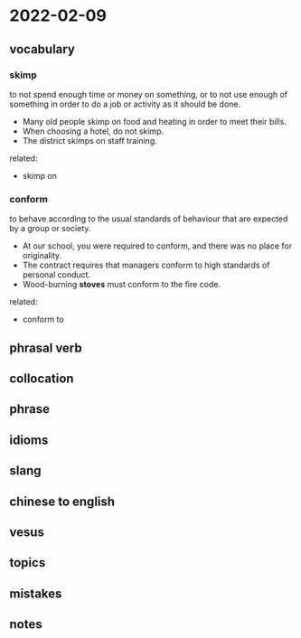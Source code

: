 # 2022-02-09
## vocabulary
### skimp
to not spend enough time or money on something, or to not use enough of something in order to do a job or activity as it should be done.
- Many old people skimp on food and heating in order to meet their bills.
- When choosing a hotel, do not skimp.
- The district skimps on staff training.

related:
- skimp on

### conform
to behave according to the usual standards of behaviour that are expected by a group or society.
- At our school, you were required to conform, and there was no place for originality.
- The contract requires that managers conform to high standards of personal conduct.
- Wood-burning **stoves** must conform to the fire code.

related:
- conform to

## phrasal verb

## collocation

## phrase

## idioms

## slang

## chinese to english

## vesus

## topics

## mistakes

## notes